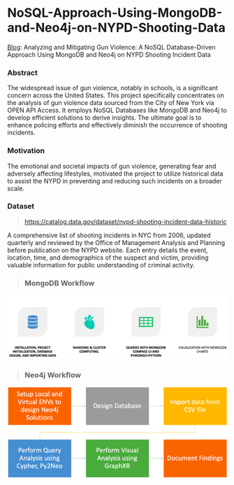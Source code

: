 # NoSQL-Approach-Using-MongoDB-and-Neo4j-on-NYPD-Shooting-Data
[Blog](https://medium.com/@sachinsm2022/accelerating-data-analytics-with-): Analyzing and Mitigating Gun Violence: A NoSQL Database-Driven Approach Using MongoDB and Neo4j on NYPD Shooting Incident Data

### Abstract
The widespread issue of gun violence, notably in schools, is a significant concern across the United States. This project specifically concentrates on the analysis of gun violence data sourced from the City of New York via OPEN API Access. It employs NoSQL Databases like MongoDB and Neo4j to develop efficient solutions to derive insights. The ultimate goal is to enhance policing efforts and effectively diminish the occurrence of shooting incidents.

### Motivation
The emotional and societal impacts of gun violence, generating fear and adversely affecting lifestyles, motivated the project to utilize historical data to assist the NYPD in preventing and reducing such incidents on a broader scale.

### Dataset
> https://catalog.data.gov/dataset/nypd-shooting-incident-data-historic

A comprehensive list of shooting incidents in NYC from 2006, updated quarterly and reviewed by the Office of Management Analysis and Planning before publication on the NYPD website. Each entry details the event, location, time, and demographics of the suspect and victim, providing valuable information for public understanding of criminal activity.

> ### MongoDB Workflow
<img align="centre" src="Images/mongodb_flowchart.png">

> ### Neo4j Workflow
<img align="centre" src="Images/neo4j_flowchart.png">

